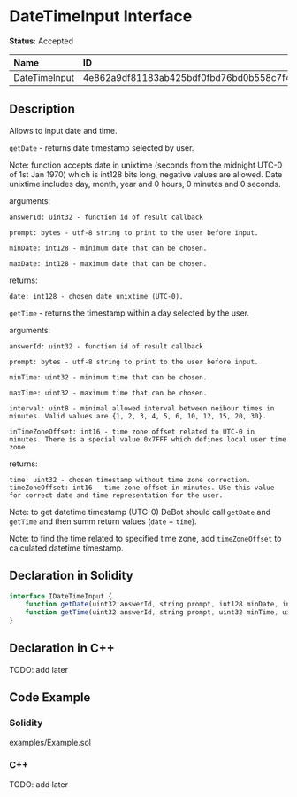 # DateTimeInput Interface

**Status**: Accepted

| Name         | ID                                                                |
| :--------    | :---------------------------------------------------------------- |
| DateTimeInput| 4e862a9df81183ab425bdf0fbd76bd0b558c7f44c24887b4354bf1c26c74a623  |


## Description

Allows to input date and time.

`getDate` - returns date timestamp selected by user.

Note: function accepts date in unixtime (seconds from the midnight UTC-0 of 1st Jan 1970) which is int128 bits long, negative values are allowed. Date unixtime includes day, month, year and 0 hours, 0 minutes and 0 seconds.

arguments:

	answerId: uint32 - function id of result callback

    prompt: bytes - utf-8 string to print to the user before input.

    minDate: int128 - minimum date that can be chosen.
    
    maxDate: int128 - maximum date that can be chosen.

returns:

	date: int128 - chosen date unixtime (UTC-0).

`getTime` - returns the timestamp within a day selected by the user.

arguments:

	answerId: uint32 - function id of result callback

    prompt: bytes - utf-8 string to print to the user before input.

    minTime: uint32 - minimum time that can be chosen.
    
    maxTime: uint32 - maximum time that can be chosen.

    interval: uint8 - minimal allowed interval between neibour times in minutes. Valid values are {1, 2, 3, 4, 5, 6, 10, 12, 15, 20, 30}.

    inTimeZoneOffset: int16 - time zone offset related to UTC-0 in minutes. There is a special value 0x7FFF which defines local user time zone.

returns:

	time: uint32 - chosen timestamp without time zone correction.
    timeZoneOffset: int16 - time zone offset in minutes. USe this value for correct date and time representation for the user.

Note: to get datetime timestamp (UTC-0) DeBot should call `getDate` and `getTime` and then summ return values (`date` + `time`).

Note: to find the time related to specified time zone, add `timeZoneOffset` to calculated datetime timestamp.

## Declaration in Solidity

```jsx
interface IDateTimeInput {
	function getDate(uint32 answerId, string prompt, int128 minDate, int128 maxDate) external returns (int128 date);
    function getTime(uint32 answerId, string prompt, uint32 minTime, uint32 maxTime, uint8 interval, int16 inTimeZoneOffset) external returns (uint32 time, int16 timeZoneOffset);
}
```

## Declaration in C++

TODO: add later
## Code Example

### Solidity

examples/Example.sol

### C++

TODO: add later
